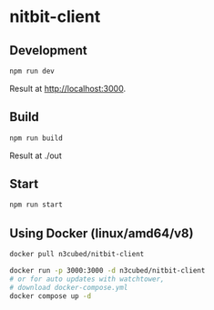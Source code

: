 # nitbit-client

## Development

```bash
npm run dev
```

Result at [http://localhost:3000](http://localhost:3000).

## Build

```bash
npm run build
```

Result at ./out

## Start
```bash
npm run start
```

## Using Docker (linux/amd64/v8)
```bash
docker pull n3cubed/nitbit-client

docker run -p 3000:3000 -d n3cubed/nitbit-client
# or for auto updates with watchtower,
# download docker-compose.yml
docker compose up -d
```

